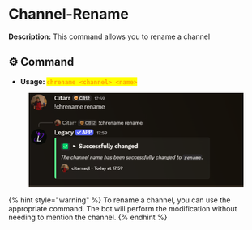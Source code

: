 # Channel-Rename

**Description:** This command allows you to rename a channel

## ⚙️ Command

* **Usage: &#x20;**<mark style="color:orange;">**`chrename <channel> <name>`**</mark>

<figure><img src="../../.gitbook/assets/image (15) (1).png" alt=""><figcaption></figcaption></figure>

{% hint style="warning" %}
To rename a channel, you can use the appropriate command. The bot will perform the modification without needing to mention the channel.
{% endhint %}
